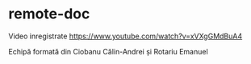 # remote-doc

Video inregistrate
https://www.youtube.com/watch?v=xVXgGMdBuA4

Echipă formată din Ciobanu Călin-Andrei și Rotariu Emanuel

